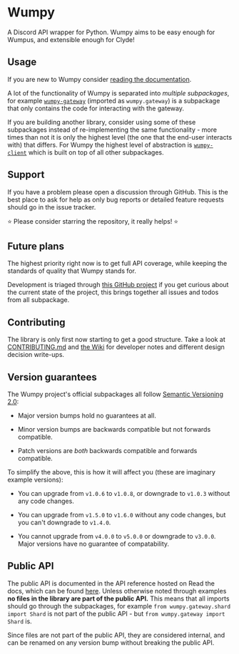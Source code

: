 # Wumpy

A Discord API wrapper for Python. Wumpy aims to be easy enough for Wumpus, and
extensible enough for Clyde!

## Usage

If you are new to Wumpy consider [reading the documentation](https://wumpy.rtfd.io).

A lot of the functionality of Wumpy is separated into *multiple subpackages*,
for example [`wumpy-gateway`](library/wumpy-gateway/README.md) (imported as
`wumpy.gateway`) is a subpackage that only contains the code for interacting
with the gateway.

If you are building another library, consider using some of these subpackages
instead of re-implementing the same functionality - more times than not it is
only the highest level (the one that the end-user interacts with) that differs.
For Wumpy the highest level of abstraction is
[`wumpy-client`](library/wumpy-client/README.md) which is built on top of all
other subpackages.

## Support

If you have a problem please open a discussion through GitHub. This is the best
place to ask for help as only bug reports or detailed feature requests should
go in the issue tracker.

⭐ Please consider starring the repository, it really helps! ⭐

## Future plans

The highest priority right now is to get full API coverage, while keeping the
standards of quality that Wumpy stands for.

Development is triaged through
[this GitHub project](https://github.com/orgs/wumpyproject/projects/1) if you
get curious about the current state of the project, this brings together all
issues and todos from all subpackage.

## Contributing

The library is only first now starting to get a good structure. Take a look
at [CONTRIBUTING.md](CONTRIBUTING.md) and
[the Wiki](https://github.com/wumpyproject/wumpy/wiki) for developer notes and
different design decision write-ups.

## Version guarantees

The Wumpy project's official subpackages all follow
[Semantic Versioning 2.0](https://semver.org/):

- Major version bumps hold no guarantees at all.

- Minor version bumps are backwards compatible but not forwards compatible.

- Patch versions are *both* backwards compatible and forwards compatible.

To simplify the above, this is how it will affect you (these are imaginary
example versions):

- You can upgrade from `v1.0.6` to `v1.0.8`, or downgrade to `v1.0.3` without
  any code changes.

- You can upgrade from `v1.5.0` to `v1.6.0` without any code changes, but you
  can't downgrade to `v1.4.0`.

- You cannot upgrade from `v4.0.0` to `v5.0.0` or downgrade to `v3.0.0`. Major
  versions have no guarantee of compatability.

## Public API

The public API is documented in the API reference hosted on Read the docs,
which can be found [here](https://wumpy.rtfd.io/). Unless otherwise noted
through examples **no files in the library are part of the public API.** This
means that all imports should go through the subpackages, for example
`from wumpy.gateway.shard import Shard` is not part of the public API - but
`from wumpy.gateway import Shard` is.

Since files are not part of the public API, they are considered internal, and
can be renamed on any version bump without breaking the public API.
